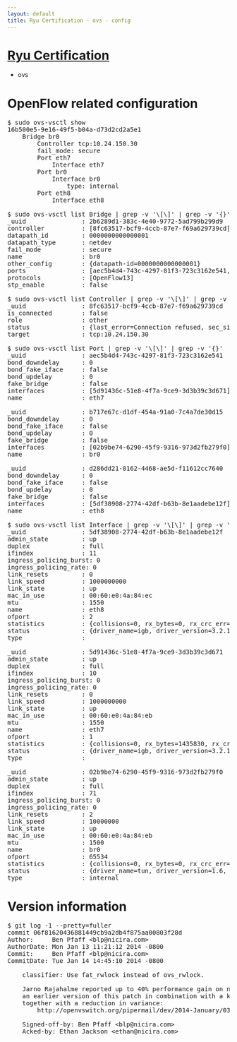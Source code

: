 ```yaml
---
layout: default
title: Ryu Certification - ovs - config
---
```

# [Ryu Certification](http://osrg.github.io/ryu/certification.html)
* ovs 

# OpenFlow related configuration
<pre>
$ sudo ovs-vsctl show
16b500e5-9e16-49f5-b04a-d73d2cd2a5e1
    Bridge br0
        Controller tcp:10.24.150.30
        fail_mode: secure
        Port eth7
            Interface eth7
        Port br0
            Interface br0
                type: internal
        Port eth8
            Interface eth8

$ sudo ovs-vsctl list Bridge | grep -v '\[\]' | grep -v '{}'
_uuid               : 2b6289d1-383c-4e40-9772-5ad799b299d9
controller          : [8fc63517-bcf9-4ccb-87e7-f69a629739cd]
datapath_id         : 0000000000000001
datapath_type       : netdev
fail_mode           : secure
name                : br0
other_config        : {datapath-id=0000000000000001}
ports               : [aec5b4d4-743c-4297-81f3-723c3162e541, b717e67c-d1df-454a-91a0-7c4a7de30d15, d286dd21-8162-4468-ae5d-f11612cc7640]
protocols           : [OpenFlow13]
stp_enable          : false

$ sudo ovs-vsctl list Controller | grep -v '\[\]' | grep -v '{}'
_uuid               : 8fc63517-bcf9-4ccb-87e7-f69a629739cd
is_connected        : false
role                : other
status              : {last_error=Connection refused, sec_since_connect=302, sec_since_disconnect=3, state=BACKOFF}
target              : tcp:10.24.150.30

$ sudo ovs-vsctl list Port | grep -v '\[\]' | grep -v '{}'
_uuid               : aec5b4d4-743c-4297-81f3-723c3162e541
bond_downdelay      : 0
bond_fake_iface     : false
bond_updelay        : 0
fake_bridge         : false
interfaces          : [5d91436c-51e8-4f7a-9ce9-3d3b39c3d671]
name                : eth7

_uuid               : b717e67c-d1df-454a-91a0-7c4a7de30d15
bond_downdelay      : 0
bond_fake_iface     : false
bond_updelay        : 0
fake_bridge         : false
interfaces          : [02b9be74-6290-45f9-9316-973d2fb279f0]
name                : br0

_uuid               : d286dd21-8162-4468-ae5d-f11612cc7640
bond_downdelay      : 0
bond_fake_iface     : false
bond_updelay        : 0
fake_bridge         : false
interfaces          : [5df38908-2774-42df-b63b-8e1aadebe12f]
name                : eth8

$ sudo ovs-vsctl list Interface | grep -v '\[\]' | grep -v '{}'
_uuid               : 5df38908-2774-42df-b63b-8e1aadebe12f
admin_state         : up
duplex              : full
ifindex             : 11
ingress_policing_burst: 0
ingress_policing_rate: 0
link_resets         : 0
link_speed          : 1000000000
link_state          : up
mac_in_use          : 00:60:e0:4a:84:ec
mtu                 : 1550
name                : eth8
ofport              : 2
statistics          : {collisions=0, rx_bytes=0, rx_crc_err=0, rx_dropped=0, rx_errors=0, rx_frame_err=0, rx_over_err=0, rx_packets=0, tx_bytes=449284, tx_dropped=0, tx_errors=0, tx_packets=4840}
status              : {driver_name=igb, driver_version=3.2.10-k, firmware_version=3.10-0}
type                : 

_uuid               : 5d91436c-51e8-4f7a-9ce9-3d3b39c3d671
admin_state         : up
duplex              : full
ifindex             : 10
ingress_policing_burst: 0
ingress_policing_rate: 0
link_resets         : 0
link_speed          : 1000000000
link_state          : up
mac_in_use          : 00:60:e0:4a:84:eb
mtu                 : 1550
name                : eth7
ofport              : 1
statistics          : {collisions=0, rx_bytes=1435830, rx_crc_err=0, rx_dropped=0, rx_errors=0, rx_frame_err=0, rx_over_err=0, rx_packets=14520, tx_bytes=0, tx_dropped=0, tx_errors=0, tx_packets=0}
status              : {driver_name=igb, driver_version=3.2.10-k, firmware_version=3.10-0}
type                : 

_uuid               : 02b9be74-6290-45f9-9316-973d2fb279f0
admin_state         : up
duplex              : full
ifindex             : 71
ingress_policing_burst: 0
ingress_policing_rate: 0
link_resets         : 2
link_speed          : 10000000
link_state          : up
mac_in_use          : 00:60:e0:4a:84:eb
mtu                 : 1500
name                : br0
ofport              : 65534
statistics          : {collisions=0, rx_bytes=0, rx_crc_err=0, rx_dropped=0, rx_errors=0, rx_frame_err=0, rx_over_err=0, rx_packets=0, tx_bytes=0, tx_dropped=0, tx_errors=0, tx_packets=0}
status              : {driver_name=tun, driver_version=1.6, firmware_version=N/A}
type                : internal
</pre>

# Version information
<pre>
$ git log -1 --pretty=fuller
commit 06f81620436881449cb9a2db4f875aa00803f28d
Author:     Ben Pfaff &lt;blp@nicira.com&gt;
AuthorDate: Mon Jan 13 11:21:12 2014 -0800
Commit:     Ben Pfaff &lt;blp@nicira.com&gt;
CommitDate: Tue Jan 14 14:45:10 2014 -0800

    classifier: Use fat_rwlock instead of ovs_rwlock.
    
    Jarno Rajahalme reported up to 40% performance gain on netperf TCP_CRR with
    an earlier version of this patch in combination with a kernel NUMA patch,
    together with a reduction in variance:
        http://openvswitch.org/pipermail/dev/2014-January/035867.html
    
    Signed-off-by: Ben Pfaff &lt;blp@nicira.com&gt;
    Acked-by: Ethan Jackson &lt;ethan@nicira.com&gt;
</pre>
